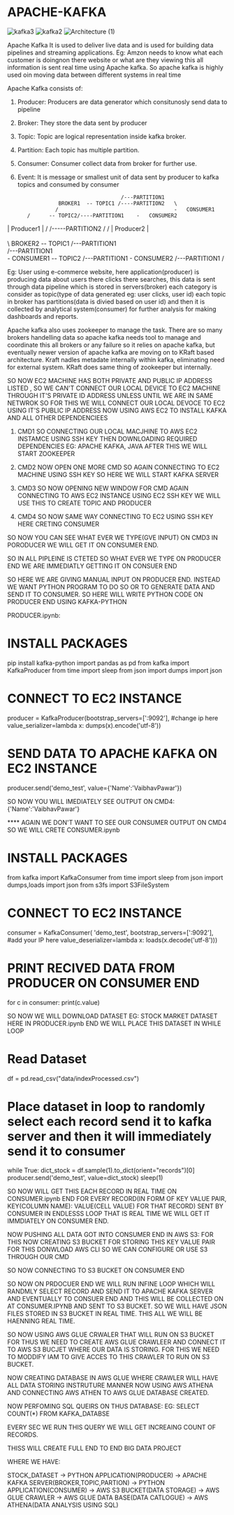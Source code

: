 # APACHE-KAFKA
![kafka3](https://github.com/user-attachments/assets/38cb1b6e-6c5b-4cf8-a2d9-752340112c62)
![kafka2](https://github.com/user-attachments/assets/19762c43-55cf-407e-a8c2-9e50c2feb40e)
![Architecture (1)](https://github.com/user-attachments/assets/7fca43cb-f11a-44a7-8171-cfca6bf2c7c4)



Apache Kafka
It is used to deliver live data and is used for building data pipelines and streaming applications.
Eg: Amzon needs to know what each customer is doingnon there website or what are they viewing this all information is sent real time using Apache kafka.
So apache kafka is highly used oin moving data between different systems in real time 

Apache Kafka consists of:
1) Producer: Producers are data generator which consitunosly send data to pipeline 
2) Broker: They store the data sent by producer 
3) Topic: Topic are logical representation inside kafka broker.
4) Partition: Each topic has multiple partition.
5) Consumer: Consumer collect data from broker for further use.
6) Event: It is message or smallest unit of data sent by producer to kafka topics and consumed by consumer

                                        /---PARTITION1   
                    BROKER1  -- TOPIC1 /----PARTITION2   \
                   /                                     -   CONSUMER1
		  /	     -- TOPIC2/----PARTITION1    -   CONSUMER2
  | Producer1 |  /                   /-----PARTITION2    /
                /
  | Producer2 | \
                 \
                  \ BROKER2  -- TOPIC1 /---PARTITION1    
				       /---PARTITION1  \
                                                       -  CONSUMER1
                             -- TOPIC2 /---PARTITION1  -  CONSUMER2
                                       /---PARTITION1  /




Eg: User using e-commerce website, here application(producer) is producing data about users there clicks there searches, this data is sent through data pipeline which is stored in servers(broker) each category is consider as topic(type of data generated eg: user clicks, user id) each topic in broker has partitions(data is divied based on user id) and then it is collected by analytical system(consumer) for further analysis for making dashboards and reports.







Apache kafka also uses zookeeper to manage the task. There are so many brokers handelling data so apache kafka needs tool to manage and coordinate this all brokers or any failure so it relies on apache kafka, but eventually newer version of apache kafka are moving on to KRaft based architecture. Kraft nadles metadate internally within kafka, eliminating need for external system.
KRaft does same thing of zookeeper but internally.






SO NOW EC2 MACHINE HAS  BOTH PRIVATE AND PUBLIC IP ADDRESS LISTED , SO WE CAN'T CONNECT OUR LOCAL DEVICE TO EC2 MACHINE THROUGH IT'S PRIVATE ID ADDRESS UNLESS UNTIL WE ARE IN SAME NETWROK SO FOR THIS WE WILL CONNECT OUR LOCAL DEVOCE TO EC2 USING IT'S PUBLIC IP ADDRESS
NOW USING AWS EC2 TO INSTALL KAFKA AND ALL OTHER DEPENDENCIEES

1) CMD1
SO CONNECTING OUR LOCAL MACJHINE TO AWS EC2 INSTAMCE USING SSH KEY
THEN DOWNLOADING REQUIRED DEPENDENCIES EG: APACHE KAFKA, JAVA
AFTER THIS WE WILL START ZOOKEEPER 

2) CMD2
NOW OPEN ONE MORE CMD SO AGAIN CONNECTING TO EC2 MACHINE USING SSH KEY
SO HERE WE WILL START KAFKA SERVER

3) CMD3
SO NOW OPENING NEW WINDOW FOR CMD AGAIN CONNECTING TO AWS EC2 INSTANCE USING EC2 SSH KEY
WE WILL USE THIS TO CREATE TOPIC AND PRODUCER 

4) CMD4
SO NOW SAME WAY CONNECTING TO EC2 USING SSH KEY
HERE CRETING CONSUMER

SO NOW YOU CAN SEE WHAT EVER WE TYPE(GVE INPUT) ON CMD3 IN PORODUCER WE WILL GET IT ON CONSUMER END.

SO IN ALL PIPLEINE IS CTETED SO WHAT EVER WE TYPE ON PRODUCER END WE ARE IMMEDIATLY GETTING IT ON CONSUER END

SO HERE WE ARE GIVING MANUAL INPUT ON PRODUCER END. INSTEAD WE WANT PYTHON PROGRAM TO DO SO OR TO GENERATE DATA AND SEND IT TO CONSUMER.
SO HERE WILL WRITE PYTHON CODE ON PRODUCER END USING KAFKA-PYTHON

PRODUCER.ipynb:
# INSTALL PACKAGES
pip install kafka-python
import pandas as pd
from kafka import KafkaProducer
from time import sleep
from json import dumps
import json

# CONNECT TO EC2 INSTANCE
producer = KafkaProducer(bootstrap_servers=[':9092'], #change ip here
                         value_serializer=lambda x: 
                         dumps(x).encode('utf-8'))

# SEND DATA TO APACHE KAFKA ON EC2 INSTANCE 
producer.send('demo_test', value={'Name':'VaibhavPawar'})


SO NOW YOU WILL IMEDIATELY SEE OUTPUT ON CMD4:
{'Name':'VaibhavPawar'}

**** AGAIN WE DON'T WANT TO SEE OUR CONSUMER OUTPUT ON CMD4 SO WE WILL CRETE CONSUMER.ipynb
# INSTALL PACKAGES
from kafka import KafkaConsumer
from time import sleep
from json import dumps,loads
import json
from s3fs import S3FileSystem

# CONNECT TO EC2 INSTANCE
consumer = KafkaConsumer(
    'demo_test',
     bootstrap_servers=[':9092'], #add your IP here
    value_deserializer=lambda x: loads(x.decode('utf-8')))

# PRINT RECIVED DATA FROM PRODUCER ON CONSUMER END
for c in consumer:
    print(c.value)


SO NOW WE WILL DOWNLOAD DATASET EG: STOCK MARKET DATASET
HERE IN PRODUCER.ipynb END WE WILL PLACE THIS DATASET IN WHILE LOOP

# Read Dataset
df = pd.read_csv("data/indexProcessed.csv")

# Place dataset in loop to randomly select each record send it to kafka server and then it will immediately send it to consumer
while True:
    dict_stock = df.sample(1).to_dict(orient="records")[0]
    producer.send('demo_test', value=dict_stock)
    sleep(1)

SO NOW WILL GET THIS EACH RECORD IN REAL TIME ON CONSUMER.ipynb END FOR EVERY RECORD(IN FORM OF KEY VALUE PAIR, KEY(COLUMN NAME): VALUE(CELL VALUE) FOR THAT RECORD) SENT BY CONSUMER IN ENDLESSS LOOP THAT IS REAL TIME WE WILL GET IT IMMDIATELY ON CONSUMER END.





NOW PUSHING ALL DATA GOT INTO CONSUMER END IN AWS S3:
FOR THIS NOW CREATING S3 BUCKET FOR STORING THIS KEY VALUE PAIR
FOR THIS DONWLOAD AWS CLI SO WE CAN CONFIGURE OR USE S3 THROUGH OUR CMD 

SO NOW CONNECTING TO S3 BUCKET ON CONSUMER END 

SO NOW ON PRDOCUER END WE WILL RUN INFINE LOOP WHICH WILL RANDMLY SELECT RECORD AND SEND IT TO APACHE KAFKA SERVER AND EVENTUALLY TO CONSUER END AND THIS WILL BE COLLECTED ON AT CONSUMER.IPYNB AND SENT TO S3 BUCKET. SO WE WILL HAVE JSON FILES STORED IN S3 BUCKET IN REAL TIME.
THIS ALL WE WILL BE HAENNING REAL TIME.


SO NOW USING AWS GLUE CRWALER THAT WILL RUN ON S3 BUCKET FOR THUS WE NEED TO CREATE AWS GLUE CRAWLEER AND CONNECT IT TO AWS S3 BUCJET WHERE OUR DATA IS STORING. FOR THIS WE NEED TO MODDIFY IAM TO GIVE ACCES TO THIS CRAWLER TO RUN ON S3 BUCKET.

NOW CREATING DATABASE IN AWS GLUE WHERE CRAWLER WILL HAVE ALL DATA STORING INSTRUTURE MANNER
NOW USING AWS ATHENA AND CONNECTING AWS ATHEN TO AWS GLUE DATABASE CREATED.

NOW PERFOMING SQL QUEIRS ON THUS DATABASE:
EG: SELECT COUNT(*) FROM KAFKA_DATABSE

EVERY SEC WE RUN THIS QUERY WE WILL GET INCREAING COUNT OF RECORDS.


THISS WILL CREATE FULL END TO END BIG DATA PROJECT


WHERE WE HAVE:

STOCK_DATASET -> PYTHON APPLICATION(PRODUCER) -> APACHE KAFKA SERVER(BROKER,TOPIC,PARTION) -> PYTHON APPLICATION(CONSUMER) -> AWS S3 BUCKET(DATA STORAGE) -> AWS GLUE CRAWLER -> AWS GLUE DATA BASE(DATA CATLOGUE) -> AWS ATHENA(DATA ANALYSIS USING SQL)

